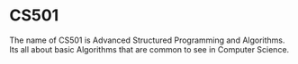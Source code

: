 # CS501
The name of CS501 is Advanced Structured Programming and Algorithms. Its all about basic Algorithms that are common to see in Computer Science.
